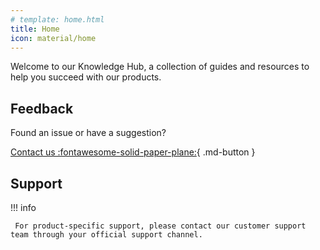 ```yaml
---
# template: home.html
title: Home
icon: material/home
---
```

Welcome to our Knowledge Hub, a collection of guides and resources to help you succeed with our products.

## Feedback

Found an issue or have a suggestion?

[Contact us :fontawesome-solid-paper-plane:](mailto:hahs.mobility@siemens.com){ .md-button }

## Support

!!! info

     For product-specific support, please contact our customer support team through your official support channel.